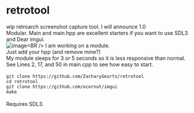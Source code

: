 # retrotool
wip retroarch screenshot capture tool. I will announce 1.0<BR />
Modular. Main and main.hpp are excellent starters if you want to use SDL3 and Dear imgui.<BR />
![image]([https://github.com/ZacharyGeurts/universal_equation/blob/main/Screenshot%20from%202025-09-05%2019-41-04.png](https://github.com/ZacharyGeurts/retrotool/blob/main/Screenshot%20from%202025-09-11%2012-59-40.png))<BR />
I am working on a module.<BR />
Just add your hpp (and remove mine?)<BR />
My module sleeps for 3 or 5 seconds so it is less responsive than normal.<BR />
See Lines 2, 17, and 50 in main.cpp to see how easy to start.<BR />
<BR />
`git clone https://github.com/ZacharyGeurts/retrotool`<BR />
`cd retrotool`<BR />
`git clone https://github.com/ocornut/imgui`<BR />
`make`<BR />
<BR />
Requires SDL3.
